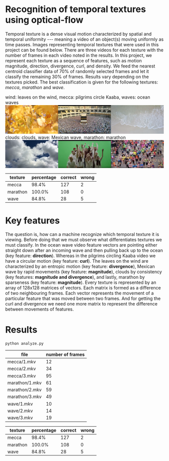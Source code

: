 # Recognition of temporal textures using optical-flow

Temporal texture is a dense visual motion characterized by spatial and temporal uniformity --- meaning a video of an object(s) moving uniformly as time passes.
Images representing temporal textures that were used in this project can be found below.
There are three videos for each texture with the number of frames in each video noted in the results.
In this project, we represent each texture as a sequence of features, such as motion magnitude, direction, divergence, curl, and density.
We feed the nearest centroid classifier data of 70% of randomly selected frames and let it classify the remaining 30% of frames.
Results vary depending on the textures picked.
The best classification is given for the following textures: *mecca*, *marathon* and *wave*.

wind: leaves on the wind, mecca: pilgrims circle Kaaba, waves: ocean waves
![textures](./img/textures.png)
clouds: clouds, wave: Mexican wave, marathon: marathon
![textures2](./img/textures2.png)

|texture   |percentage |correct |wrong|
|----      |-----      |---     |-|
|mecca     |98.4%      |127     |2|
|marathon  |100.0%     |108     |0|
|wave      |84.8%      | 28     |5|

# Key features

The question is, how can a machine recognize which temporal texture it is viewing.
Before doing that we must observe what differentiates textures we must classify.
In the ocean wave video feature vectors are pointing either straight down after an incoming wave and then pulling back up to the ocean (key feature: **direction**).
Whereas in the pilgrims circling Kaaba video we have a circular motion (key feature: **curl**).
The leaves on the wind are characterized by an entropic motion (key feature: **divergence**), Mexican wave by rapid movements (key feature: **magnitude**), clouds by consistency (key features: **magnitude and divergence**), and lastly, marathon by sparseness (key feature: **magnitude**).
Every texture is represented by an array of 128x128 matrices of vectors.
Each matrix is formed as a difference of two neighbouring frames.
Each vector represents the movement of a particular feature that was moved between two frames.
And for getting the curl and divergence we need one more matrix to represent the difference between movements of features.

# Results

```
python analyze.py
```

|file           |number of frames|
|----           |--|
|mecca/1.mkv    |12|
|mecca/2.mkv    |34|
|mecca/3.mkv    |95|
|marathon/1.mkv |61|
|marathon/2.mkv |59|
|marathon/3.mkv |49|
|wave/1.mkv     |10|
|wave/2.mkv     |14|
|wave/3.mkv     |19|

|texture   |percentage |correct |wrong|
|----      |-----      |---     |-|
|mecca     |98.4%      |127     |2|
|marathon  |100.0%     |108     |0|
|wave      |84.8%      | 28     |5|
